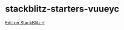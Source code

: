 # stackblitz-starters-vuueyc

[Edit on StackBlitz ⚡️](https://stackblitz.com/edit/stackblitz-starters-vuueyc)